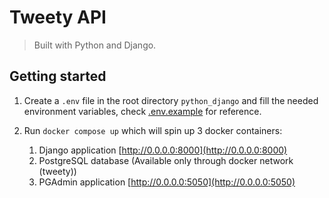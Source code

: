# Tweety API

> Built with Python and Django.

## Getting started

1. Create a `.env` file in the root directory `python_django` and fill the needed environment variables, check [.env.example](./.env.example) for reference.
2. Run `docker compose up` which will spin up 3 docker containers:
  
     1. Django application [http://0.0.0.0:8000](http://0.0.0.0:8000)
     2. PostgreSQL database (Available only through docker network (tweety))
     3. PGAdmin application [http://0.0.0.0:5050](http://0.0.0.0:5050)
